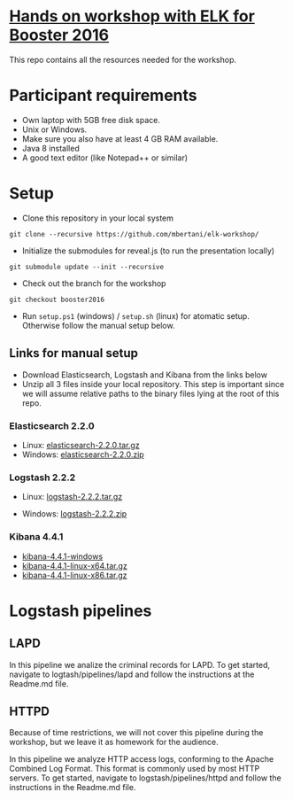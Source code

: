 # [Hands on workshop with ELK for Booster 2016](http://www.boosterconf.no/talks/595)

This repo contains all the resources needed for the workshop.

# Participant requirements
- Own laptop with 5GB free disk space. 
- Unix or Windows. 
- Make sure you also have at least 4 GB RAM available. 
- Java 8 installed 
- A good text editor (like Notepad++ or similar)

# Setup
- Clone this repository in your local system

```git clone --recursive https://github.com/mbertani/elk-workshop/ ```

- Initialize the submodules for reveal.js (to run the presentation locally)

``` git submodule update --init --recursive ```

- Check out the branch for the workshop

```git checkout booster2016 ```

- Run ```setup.ps1``` (windows) / ```setup.sh``` (linux) for atomatic setup. Otherwise follow the manual setup below.


## Links for manual setup

- Download Elasticsearch, Logstash and Kibana from the links below
- Unzip all 3 files inside your local repository. This step is important since we will assume relative paths to the binary files lying at the root of this repo.

### Elasticsearch 2.2.0

- Linux: [elasticsearch-2.2.0.tar.gz](https://download.elasticsearch.org/elasticsearch/release/org/elasticsearch/distribution/tar/elasticsearch/2.2.0/elasticsearch-2.2.0.tar.gz) 
- Windows: [elasticsearch-2.2.0.zip](https://download.elasticsearch.org/elasticsearch/release/org/elasticsearch/distribution/zip/elasticsearch/2.2.0/elasticsearch-2.2.0.zip) 

### Logstash 2.2.2

- Linux: [logstash-2.2.2.tar.gz](https://download.elastic.co/logstash/logstash/logstash-2.2.2.tar.gz)

- Windows: [logstash-2.2.2.zip](https://download.elastic.co/logstash/logstash/logstash-2.2.2.zip)

### Kibana 4.4.1

- [kibana-4.4.1-windows](https://download.elastic.co/kibana/kibana/kibana-4.4.1-windows.zip)
- [kibana-4.4.1-linux-x64.tar.gz](https://download.elastic.co/kibana/kibana/kibana-4.4.1-linux-x64.tar.gz)
- [kibana-4.4.1-linux-x86.tar.gz](https://download.elastic.co/kibana/kibana/kibana-4.4.1-linux-x86.tar.gz)


# Logstash pipelines

## LAPD 

In this pipeline we analize the criminal records for LAPD. To get started, navigate to logtash/pipelines/lapd and follow the instructions at the Readme.md file.

## HTTPD

Because of time restrictions, we will not cover this pipeline during the workshop, but we leave it as homework for the audience.

In this pipeline we analyze HTTP access logs, conforming to the Apache Combined Log Format. This format is commonly used by most HTTP servers. To get started, navigate to logstash/pipelines/httpd and follow the instructions in the Readme.md file.
